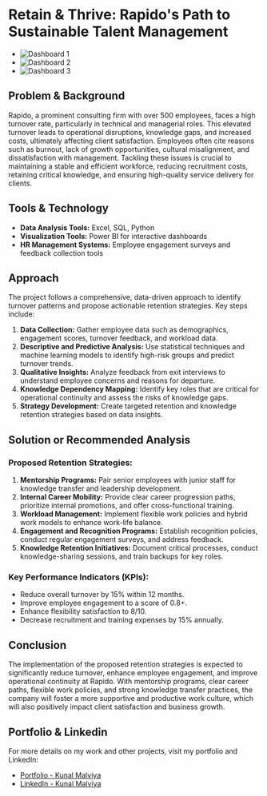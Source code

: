 # Retain & Thrive: Rapido's Path to Sustainable Talent Management

- ![Dashboard 1](https://drive.google.com/uc?export=view&id=169ZREwciyn1b7u80MuCtsf3mtJHJizmB)
- ![Dashboard 2](https://drive.google.com/uc?export=view&id=1IRALh18tjfRjBDLM2jUclYGtwvq1OOzo)
- ![Dashboard 3](https://drive.google.com/uc?export=view&id=1T5J1JO3V9WiFOw1XBetRs_OETZTUYW3_)


## Problem & Background
Rapido, a prominent consulting firm with over 500 employees, faces a high turnover rate, particularly in technical and managerial roles. This elevated turnover leads to operational disruptions, knowledge gaps, and increased costs, ultimately affecting client satisfaction. Employees often cite reasons such as burnout, lack of growth opportunities, cultural misalignment, and dissatisfaction with management. Tackling these issues is crucial to maintaining a stable and efficient workforce, reducing recruitment costs, retaining critical knowledge, and ensuring high-quality service delivery for clients.

## Tools & Technology
- **Data Analysis Tools:** Excel, SQL, Python
- **Visualization Tools:** Power BI for interactive dashboards
- **HR Management Systems:** Employee engagement surveys and feedback collection tools

## Approach
The project follows a comprehensive, data-driven approach to identify turnover patterns and propose actionable retention strategies. Key steps include:

1. **Data Collection:** Gather employee data such as demographics, engagement scores, turnover feedback, and workload data.
2. **Descriptive and Predictive Analysis:** Use statistical techniques and machine learning models to identify high-risk groups and predict turnover trends.
3. **Qualitative Insights:** Analyze feedback from exit interviews to understand employee concerns and reasons for departure.
4. **Knowledge Dependency Mapping:** Identify key roles that are critical for operational continuity and assess the risks of knowledge gaps.
5. **Strategy Development:** Create targeted retention and knowledge retention strategies based on data insights.

## Solution or Recommended Analysis
### Proposed Retention Strategies:
1. **Mentorship Programs:** Pair senior employees with junior staff for knowledge transfer and leadership development.
2. **Internal Career Mobility:** Provide clear career progression paths, prioritize internal promotions, and offer cross-functional training.
3. **Workload Management:** Implement flexible work policies and hybrid work models to enhance work-life balance.
4. **Engagement and Recognition Programs:** Establish recognition policies, conduct regular engagement surveys, and address feedback.
5. **Knowledge Retention Initiatives:** Document critical processes, conduct knowledge-sharing sessions, and train backups for key roles.

### Key Performance Indicators (KPIs):
- Reduce overall turnover by 15% within 12 months.
- Improve employee engagement to a score of 0.8+.
- Enhance flexibility satisfaction to 8/10.
- Decrease recruitment and training expenses by 15% annually.

## Conclusion
The implementation of the proposed retention strategies is expected to significantly reduce turnover, enhance employee engagement, and improve operational continuity at Rapido. With mentorship programs, clear career paths, flexible work policies, and strong knowledge transfer practices, the company will foster a more supportive and productive work culture, which will also positively impact client satisfaction and business growth.


## Portfolio & Linkedin
For more details on my work and other projects, visit my portfolio and LinkedIn:

- [Portfolio - Kunal Malviya](https://peerlist.io/kunalmalviya06)
- [LinkedIn - Kunal Malviya](https://www.linkedin.com/in/kunal-malviya-0b6340289/)

